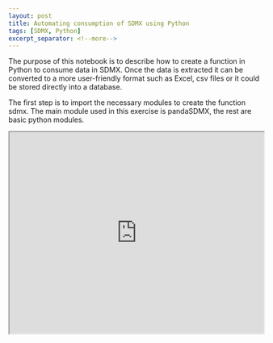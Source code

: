 ```yaml
---
layout: post
title: Automating consumption of SDMX using Python
tags: [SDMX, Python]
excerpt_separator: <!--more-->
---
```

The purpose of this notebook is to describe how to create a function in Python to consume data in SDMX. Once the data is extracted it can be converted to a more user-friendly format such as Excel, csv files or it could be stored directly into a database.

<!--more-->

The first step is to import the necessary modules to create the function sdmx. The main module used in this exercise is pandaSDMX, the rest are basic python modules.

<iframe src="https://datasnapshot.shinyapps.io/nflshinyapp/?_ga=2.237466568.973409204.1603945817-931924317.1603945817" width="100%" height="400px"></iframe>
